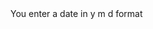 <html>
<body>
You enter a date in y m d format

<p id="demo"></p>

<script>
document.getElementById("demo").innerHTML = Date();
</script>

</body>
</html>
